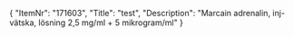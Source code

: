 {
  "ItemNr": "171603",
  "Title": "test",
  "Description": "Marcain adrenalin, inj-vätska, lösning 2,5 mg/ml + 5 mikrogram/ml"
}